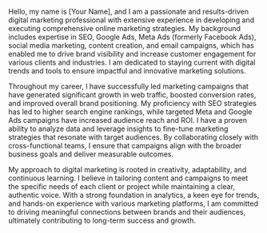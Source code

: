 
Hello, my name is [Your Name], and I am a passionate and results-driven digital marketing professional with extensive experience in developing and executing comprehensive online marketing strategies. My background includes expertise in SEO, Google Ads, Meta Ads (formerly Facebook Ads), social media marketing, content creation, and email campaigns, which has enabled me to drive brand visibility and increase customer engagement for various clients and industries. I am dedicated to staying current with digital trends and tools to ensure impactful and innovative marketing solutions.

Throughout my career, I have successfully led marketing campaigns that have generated significant growth in web traffic, boosted conversion rates, and improved overall brand positioning. My proficiency with SEO strategies has led to higher search engine rankings, while targeted Meta and Google Ads campaigns have increased audience reach and ROI. I have a proven ability to analyze data and leverage insights to fine-tune marketing strategies that resonate with target audiences. By collaborating closely with cross-functional teams, I ensure that campaigns align with the broader business goals and deliver measurable outcomes.

My approach to digital marketing is rooted in creativity, adaptability, and continuous learning. I believe in tailoring content and campaigns to meet the specific needs of each client or project while maintaining a clear, authentic voice. With a strong foundation in analytics, a keen eye for trends, and hands-on experience with various marketing platforms, I am committed to driving meaningful connections between brands and their audiences, ultimately contributing to long-term success and growth.






